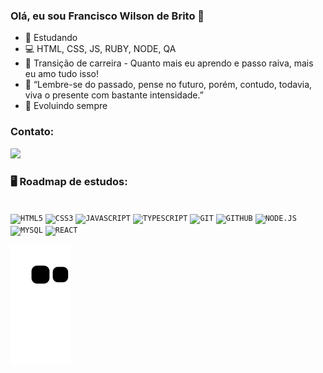 ### Olá, eu sou Francisco Wilson de Brito 👋

- 🌱 Estudando 
- 💻 HTML, CSS, JS, RUBY, NODE, QA
- 💾 Transição de carreira - Quanto mais eu aprendo e passo raiva, mais eu amo tudo isso!
- 🎯 “Lembre-se do passado, pense no futuro, porém, contudo, todavia, viva o presente com bastante intensidade.” 
- 🔭 Evoluindo sempre

### Contato:
<div>
<a href="https://www.linkedin.com/in/fcodebrito/" target="_blank"><img src="https://img.shields.io/badge/-LinkedIn-%230077B5?style=for-the-badge&logo=linkedin&logoColor=white" target="_blank"></a>

### 🖥️ Roadmap de estudos: 

<div style="display: inline_block"><br/>
    <code><img width="40px" src="https://cdn.jsdelivr.net/gh/devicons/devicon/icons/html5/html5-original-wordmark.svg" title = "HTML5"/></code>
    <code><img width="40px" src="https://cdn.jsdelivr.net/gh/devicons/devicon/icons/css3/css3-original-wordmark.svg" title = "CSS3"/></code>
    <code><img width="40px" src="https://cdn.jsdelivr.net/gh/devicons/devicon/icons/javascript/javascript-original.svg" title = "JAVASCRIPT"/></code>
    <code><img width="40px" src="https://cdn.jsdelivr.net/gh/devicons/devicon/icons/typescript/typescript-original.svg" title = "TYPESCRIPT"/></code>     
    <code><img width="40px" src="https://cdn.jsdelivr.net/gh/devicons/devicon/icons/git/git-original.svg" title = "GIT"/></code>
    <code><img width="40px" src="https://cdn.jsdelivr.net/gh/devicons/devicon/icons/github/github-original.svg" title = "GITHUB"/></code>
    <code><img width="40px" src="https://cdn.jsdelivr.net/gh/devicons/devicon/icons/nodejs/nodejs-original.svg" title = "NODE.JS"/></code>
    <code><img width="40px" src="https://cdn.jsdelivr.net/gh/devicons/devicon/icons/mysql/mysql-original.svg" title = "MYSQL"/></code>
    <code><img width="40px" src="https://cdn.jsdelivr.net/gh/devicons/devicon/icons/react/react-original-wordmark.svg" title = "REACT"/></code>         
                
          
</div>

![Snake animation](https://github.com/rafaballerini/rafaballerini/blob/output/github-contribution-grid-snake.svg)
